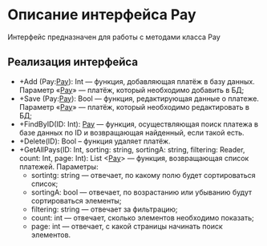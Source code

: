 # Описание интерфейса Pay
Интерфейс предназначен для работы с методами класса Pay

## Реализация интерфейса
* +Add (Pay:[Pay](https://github.com/To4ilko1/TatooParlor/blob/master/docs/Pay.md "объект класса Pay")): Int — функция, добавляющая платёж в базу данных. Параметр «[Pay](https://github.com/To4ilko1/TatooParlor/blob/master/docs/Pay.md "объект класса Pay")» — платёж, который необходимо добавить в БД;
* +Save (Pay:[Pay](https://github.com/To4ilko1/TatooParlor/blob/master/docs/Pay.md "объект класса Pay")): Bool — функция, редактирующая данные о платеже. Параметр «[Pay](https://github.com/To4ilko1/TatooParlor/blob/master/docs/Pay.md "объект класса Pay")» — платёж, который необходимо редактировать в БД;
* +FindByID(ID: Int): [Pay](https://github.com/To4ilko1/TatooParlor/blob/master/docs/Pay.md "объект класса Pay") — функция, осуществляющая поиск платежа в базе данных по ID и возвращающая найденный, если такой есть.
* +Delete(ID): Bool – функция удаляет платёж.
* +GetAllPays(ID: Int, sorting: string, sortingA: string, filtering: Reader, count: Int, page: Int): List <[Pay](https://github.com/To4ilko1/TatooParlor/blob/master/docs/Pay.md "объект класса Pay")> — функция, возвращающая список платежей.
Параметры: 
	* sortintg: string — отвечает, по какому полю будет сортироваться список;
	* sortingA: bool — отвечает, по возрастанию или убыванию будут сортироваться элементы;
	* filtering: string — отвечает за фильтрацию;
	* count: int — отвечает, сколько элементов необходимо показать;
	* page: int — отвечает, с какой страницы начинать поиск элементов.